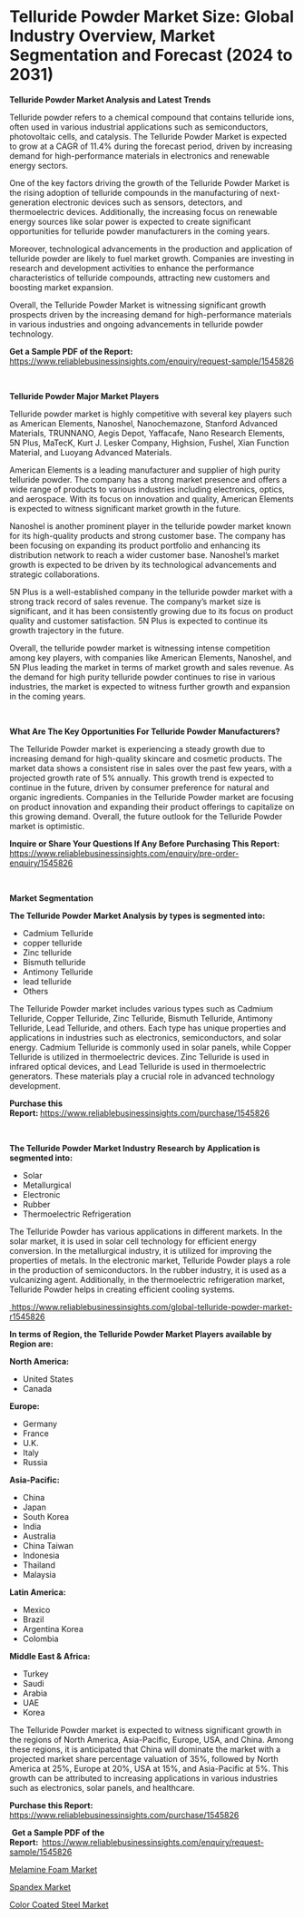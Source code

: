 <p><h1>Telluride Powder Market Size: Global Industry Overview, Market Segmentation and Forecast (2024 to 2031)</h1></p><p><strong>Telluride Powder Market Analysis and Latest Trends</strong></p>
<p><p>Telluride powder refers to a chemical compound that contains telluride ions, often used in various industrial applications such as semiconductors, photovoltaic cells, and catalysis. The Telluride Powder Market is expected to grow at a CAGR of 11.4% during the forecast period, driven by increasing demand for high-performance materials in electronics and renewable energy sectors.</p><p>One of the key factors driving the growth of the Telluride Powder Market is the rising adoption of telluride compounds in the manufacturing of next-generation electronic devices such as sensors, detectors, and thermoelectric devices. Additionally, the increasing focus on renewable energy sources like solar power is expected to create significant opportunities for telluride powder manufacturers in the coming years.</p><p>Moreover, technological advancements in the production and application of telluride powder are likely to fuel market growth. Companies are investing in research and development activities to enhance the performance characteristics of telluride compounds, attracting new customers and boosting market expansion.</p><p>Overall, the Telluride Powder Market is witnessing significant growth prospects driven by the increasing demand for high-performance materials in various industries and ongoing advancements in telluride powder technology.</p></p>
<p><strong>Get a Sample PDF of the Report:&nbsp;</strong> <a href="https://www.reliablebusinessinsights.com/enquiry/request-sample/1545826">https://www.reliablebusinessinsights.com/enquiry/request-sample/1545826</a></p>
<p>&nbsp;</p>
<p><strong>Telluride Powder Major Market Players</strong></p>
<p><p>Telluride powder market is highly competitive with several key players such as American Elements, Nanoshel, Nanochemazone, Stanford Advanced Materials, TRUNNANO, Aegis Depot, Yaffacafe, Nano Research Elements, 5N Plus, MaTecK, Kurt J. Lesker Company, Highsion, Fushel, Xian Function Material, and Luoyang Advanced Materials. </p><p>American Elements is a leading manufacturer and supplier of high purity telluride powder. The company has a strong market presence and offers a wide range of products to various industries including electronics, optics, and aerospace. With its focus on innovation and quality, American Elements is expected to witness significant market growth in the future.</p><p>Nanoshel is another prominent player in the telluride powder market known for its high-quality products and strong customer base. The company has been focusing on expanding its product portfolio and enhancing its distribution network to reach a wider customer base. Nanoshel’s market growth is expected to be driven by its technological advancements and strategic collaborations.</p><p>5N Plus is a well-established company in the telluride powder market with a strong track record of sales revenue. The company’s market size is significant, and it has been consistently growing due to its focus on product quality and customer satisfaction. 5N Plus is expected to continue its growth trajectory in the future.</p><p>Overall, the telluride powder market is witnessing intense competition among key players, with companies like American Elements, Nanoshel, and 5N Plus leading the market in terms of market growth and sales revenue. As the demand for high purity telluride powder continues to rise in various industries, the market is expected to witness further growth and expansion in the coming years.</p></p>
<p>&nbsp;</p>
<p><strong>What Are The Key Opportunities For Telluride Powder Manufacturers?</strong></p>
<p><p>The Telluride Powder market is experiencing a steady growth due to increasing demand for high-quality skincare and cosmetic products. The market data shows a consistent rise in sales over the past few years, with a projected growth rate of 5% annually. This growth trend is expected to continue in the future, driven by consumer preference for natural and organic ingredients. Companies in the Telluride Powder market are focusing on product innovation and expanding their product offerings to capitalize on this growing demand. Overall, the future outlook for the Telluride Powder market is optimistic.</p></p>
<p><strong>Inquire or Share Your Questions If Any Before Purchasing This Report:</strong> <a href="https://www.reliablebusinessinsights.com/enquiry/pre-order-enquiry/1545826">https://www.reliablebusinessinsights.com/enquiry/pre-order-enquiry/1545826</a></p>
<p>&nbsp;</p>
<p><strong>Market Segmentation</strong></p>
<p><strong>The Telluride Powder Market Analysis by types is segmented into:</strong></p>
<p><ul><li>Cadmium Telluride</li><li>copper telluride</li><li>Zinc telluride</li><li>Bismuth telluride</li><li>Antimony Telluride</li><li>lead telluride</li><li>Others</li></ul></p>
<p><p>The Telluride Powder market includes various types such as Cadmium Telluride, Copper Telluride, Zinc Telluride, Bismuth Telluride, Antimony Telluride, Lead Telluride, and others. Each type has unique properties and applications in industries such as electronics, semiconductors, and solar energy. Cadmium Telluride is commonly used in solar panels, while Copper Telluride is utilized in thermoelectric devices. Zinc Telluride is used in infrared optical devices, and Lead Telluride is used in thermoelectric generators. These materials play a crucial role in advanced technology development.</p></p>
<p><strong>Purchase this Report:&nbsp;</strong><a href="https://www.reliablebusinessinsights.com/purchase/1545826">https://www.reliablebusinessinsights.com/purchase/1545826</a></p>
<p>&nbsp;</p>
<p><strong>The Telluride Powder Market Industry Research by Application is segmented into:</strong></p>
<p><ul><li>Solar</li><li>Metallurgical</li><li>Electronic</li><li>Rubber</li><li>Thermoelectric Refrigeration</li></ul></p>
<p><p>The Telluride Powder has various applications in different markets. In the solar market, it is used in solar cell technology for efficient energy conversion. In the metallurgical industry, it is utilized for improving the properties of metals. In the electronic market, Telluride Powder plays a role in the production of semiconductors. In the rubber industry, it is used as a vulcanizing agent. Additionally, in the thermoelectric refrigeration market, Telluride Powder helps in creating efficient cooling systems.</p></p>
<p><a href="https://www.reliablebusinessinsights.com/global-telluride-powder-market-r1545826">&nbsp;https://www.reliablebusinessinsights.com/global-telluride-powder-market-r1545826</a></p>
<p><strong>In terms of Region, the Telluride Powder Market Players available by Region are:</strong></p>
<p>
    <p> <strong> North America: </strong>
        <ul>
            <li>United States</li>
            <li>Canada</li>
        </ul>
        </p> 
    <p> <strong> Europe: </strong>
        <ul>
            <li>Germany</li>
            <li>France</li>
            <li>U.K.</li>
            <li>Italy</li>
            <li>Russia</li>
        </ul>
        </p> 
    <p> <strong> Asia-Pacific: </strong>
        <ul>
            <li>China</li>
            <li>Japan</li>
            <li>South Korea</li>
            <li>India</li>
            <li>Australia</li>
            <li>China Taiwan</li>
            <li>Indonesia</li>
            <li>Thailand</li>
            <li>Malaysia</li>
        </ul>
        </p> 
    <p> <strong> Latin America: </strong>
        <ul>
            <li>Mexico</li>
            <li>Brazil</li>
            <li>Argentina Korea</li>
            <li>Colombia</li>
        </ul>
        </p> 
    <p> <strong> Middle East & Africa: </strong>
        <ul>
            <li>Turkey</li>
            <li>Saudi</li>
            <li>Arabia</li>
            <li>UAE</li>
            <li>Korea</li>
        </ul>
    </p>
    </p>
<p><p>The Telluride Powder market is expected to witness significant growth in the regions of North America, Asia-Pacific, Europe, USA, and China. Among these regions, it is anticipated that China will dominate the market with a projected market share percentage valuation of 35%, followed by North America at 25%, Europe at 20%, USA at 15%, and Asia-Pacific at 5%. This growth can be attributed to increasing applications in various industries such as electronics, solar panels, and healthcare.</p></p>
<p><strong>Purchase this Report: </strong><a href="https://www.reliablebusinessinsights.com/purchase/1545826">https://www.reliablebusinessinsights.com/purchase/1545826</a></p>
<p>&nbsp;<strong>Get a Sample PDF of the Report:&nbsp;&nbsp;</strong><a href="https://www.reliablebusinessinsights.com/enquiry/request-sample/1545826">https://www.reliablebusinessinsights.com/enquiry/request-sample/1545826</a></p>
<p><strong></strong></p>
<p><p><a href="https://github.com/fkhcgcyl33/Market-Research-Report-List-1/blob/main/melamine-foam-market.md">Melamine Foam Market</a></p><p><a href="https://github.com/haleemasakdiya1/Market-Research-Report-List-1/blob/main/spandex-market.md">Spandex Market</a></p><p><a href="https://github.com/yazulaeha/Market-Research-Report-List-1/blob/main/color-coated-steel-market.md">Color Coated Steel Market</a></p></p>